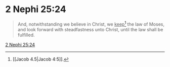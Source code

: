 # 2 Nephi 25:24

> And, notwithstanding we believe in Christ, we <u>keep</u>[^a] the law of Moses, and look forward with steadfastness unto Christ, until the law shall be fulfilled.

[2 Nephi 25:24](https://www.churchofjesuschrist.org/study/scriptures/bofm/2-ne/25?lang=eng&id=p24#p24)


[^a]: [[Jacob 4.5|Jacob 4:5]].  
